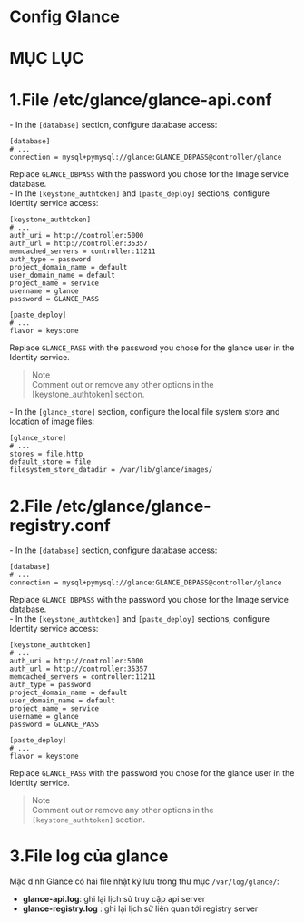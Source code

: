 # Config Glance

# MỤC LỤC





<a name="1"></a>
# 1.File /etc/glance/glance-api.conf
\- In the `[database]` section, configure database access:  
```
[database]
# ...
connection = mysql+pymysql://glance:GLANCE_DBPASS@controller/glance
```

Replace `GLANCE_DBPASS` with the password you chose for the Image service database.  
\- In the `[keystone_authtoken]` and `[paste_deploy]` sections, configure Identity service access:  
```
[keystone_authtoken]
# ...
auth_uri = http://controller:5000
auth_url = http://controller:35357
memcached_servers = controller:11211
auth_type = password
project_domain_name = default
user_domain_name = default
project_name = service
username = glance
password = GLANCE_PASS

[paste_deploy]
# ...
flavor = keystone
```

Replace `GLANCE_PASS` with the password you chose for the glance user in the Identity service.

>Note  
Comment out or remove any other options in the [keystone_authtoken] section.  

\- In the `[glance_store]` section, configure the local file system store and location of image files:  
```
[glance_store]
# ...
stores = file,http
default_store = file
filesystem_store_datadir = /var/lib/glance/images/
```

<a name="2"></a>
# 2.File /etc/glance/glance-registry.conf
\- In the `[database]` section, configure database access:  
```
[database]
# ...
connection = mysql+pymysql://glance:GLANCE_DBPASS@controller/glance
```

Replace `GLANCE_DBPASS` with the password you chose for the Image service database.  
\- In the `[keystone_authtoken]` and `[paste_deploy]` sections, configure Identity service access:  
```
[keystone_authtoken]
# ...
auth_uri = http://controller:5000
auth_url = http://controller:35357
memcached_servers = controller:11211
auth_type = password
project_domain_name = default
user_domain_name = default
project_name = service
username = glance
password = GLANCE_PASS

[paste_deploy]
# ...
flavor = keystone
```

Replace `GLANCE_PASS` with the password you chose for the glance user in the Identity service.

>Note  
Comment out or remove any other options in the `[keystone_authtoken]` section.  

<a name="3"></a>
# 3.File log của glance
Mặc định Glance có hai file nhật ký lưu trong thư mục `/var/log/glance/`:  
- **glance-api.log**: ghi lại lịch sử truy cập api server
- **glance-registry.log** : ghi lại lịch sử liên quan tới registry server
